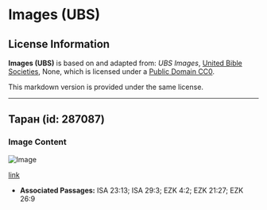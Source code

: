 # Images (UBS)

## License Information

**Images (UBS)** is based on and adapted from: _UBS Images_, [United Bible Societies](https://unitedbiblesocieties.org/), None, which is licensed under a [Public Domain CC0](https://creativecommons.org/public-domain/cc0/).

This markdown version is provided under the same license.



--------------------------------

## Таран (id: 287087)

### Image Content

![Image](https://cdn.aquifer.bible/aquifer-content/resources/Media/WEB-0398_battering_ram.jpg)

[link](https://cdn.aquifer.bible/aquifer-content/resources/Media/WEB-0398_battering_ram.jpg)

* **Associated Passages:** ISA 23:13; ISA 29:3; EZK 4:2; EZK 21:27; EZK 26:9

